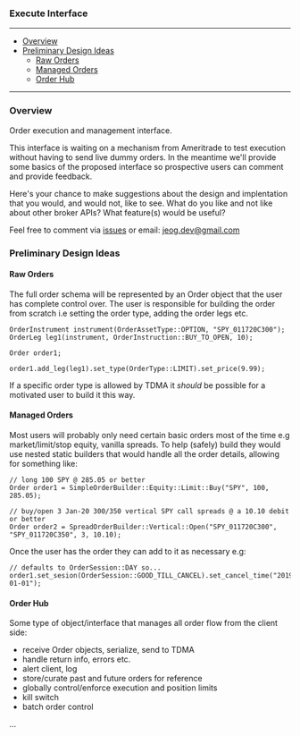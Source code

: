 ### Execute Interface
- - -
- [Overview](#overview)
- [Preliminary Design Ideas](#preliminary-design-ideas)
   - [Raw Orders](#raw-orders)
   - [Managed Orders](#managed-orders)
   - [Order Hub](#order-hub)
- - -

### Overview

Order execution and management interface. 

This interface is waiting on a mechanism from Ameritrade to test execution without having to send live dummy orders. In the meantime we'll provide some basics of the proposed interface so prospective users can comment and provide feedback.

Here's your chance to make suggestions about the design and implentation that you would, and would not, like to see. What do you like and not like about other broker APIs? What feature(s) would be useful?

Feel free to comment via [issues](issues/1) or email: jeog.dev@gmail.com

### Preliminary Design Ideas

#### Raw Orders

The full order schema will be represented by an Order object that the user has complete control over. The user is responsible for building the order from scratch i.e setting the order type, adding the order legs etc.

```
OrderInstrument instrument(OrderAssetType::OPTION, "SPY_011720C300");
OrderLeg leg1(instrument, OrderInstruction::BUY_TO_OPEN, 10);

Order order1; 

order1.add_leg(leg1).set_type(OrderType::LIMIT).set_price(9.99);
```

If a specific order type is allowed by TDMA it *should* be possible for a motivated user to build it this way.

#### Managed Orders

Most users will probably only need certain basic orders most of the time e.g market/limit/stop equity, vanilla spreads. To help (safely) build they would use nested static builders that would handle all the order details, allowing for something like:
```
// long 100 SPY @ 285.05 or better
Order order1 = SimpleOrderBuilder::Equity::Limit::Buy("SPY", 100, 285.05);

// buy/open 3 Jan-20 300/350 vertical SPY call spreads @ a 10.10 debit or better
Order order2 = SpreadOrderBuilder::Vertical::Open("SPY_011720C300", "SPY_011720C350", 3, 10.10);
```

Once the user has the order they can add to it as necessary e.g:
```
// defaults to OrderSession::DAY so...
order1.set_sesion(OrderSession::GOOD_TILL_CANCEL).set_cancel_time("2019-01-01");
```

#### Order Hub

Some type of object/interface that manages all order flow from the client side:
- receive Order objects, serialize, send to TDMA
- handle return info, errors etc.
- alert client, log 
- store/curate past and future orders for reference
- globally control/enforce execution and position limits 
- kill switch
- batch order control

...




